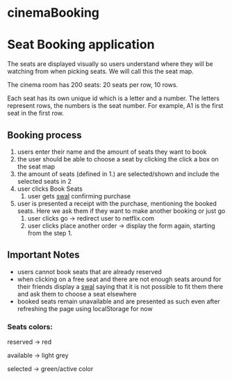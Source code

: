 # cinemaBooking

# Seat Booking application

The seats are displayed visually so users understand where they will be watching from when picking seats. We will call this the seat map.

The cinema room has 200 seats: 20 seats per row, 10 rows.

Each seat has its own unique id which is a letter and a number. The letters represent rows, the numbers is the seat number. For example, A1 is the first seat in the first row.

## Booking process

1. users enter their name and the amount of seats they want to book
2. the user should be able to choose a seat by clicking the click a box on the seat map
3. the amount of seats (defined in 1.) are selected/shown and include the selected seats in 2
4. user clicks Book Seats
    1. user gets [swal](https://sweetalert.js.org/guides/) confirming purchase
5. user is presented a receipt with the purchase, mentioning the booked seats. Here we ask them if they want to make another booking or just go
    1. user clicks go → redirect user to netflix.com
    2. user clicks place another order → display the form again, starting from the step 1.

## Important Notes

- users cannot book seats that are already reserved
- when clicking on a free seat and there are not enough seats around for their friends display a [swal](https://sweetalert.js.org/guides/) saying that it is not possible to fit them there and ask them to choose a seat elsewhere
- booked seats remain unavailable and are presented as such even after refreshing the page using localStorage for now

### Seats colors:

reserved → red

available → light grey

selected → green/active color
